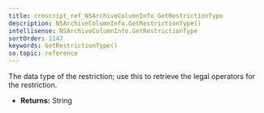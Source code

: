 ```yaml
---
title: crmscript_ref_NSArchiveColumnInfo_GetRestrictionType
description: NSArchiveColumnInfo.GetRestrictionType()
intellisense: NSArchiveColumnInfo.GetRestrictionType
sortOrder: 1147
keywords: GetRestrictionType()
so.topic: reference
---
```



The data type of the restriction; use this to retrieve the legal operators for the restriction.



* **Returns:** String


